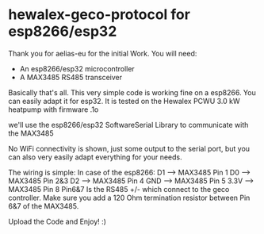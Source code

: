 # hewalex-geco-protocol for esp8266/esp32

Thank you for aelias-eu for the initial Work.
You will need:
- An esp8266/esp32 microcontroller
- A MAX3485 RS485 transceiver

Basically that's all. This very simple code is working fine on a esp8266. You can easily adapt it for esp32. It is tested on the Hewalex PCWU 3.0 kW heatpump with firmware .1o

we'll use the esp8266/esp32 SoftwareSerial Library to communicate with the MAX3485

No WiFi connectivity is shown, just some output to the serial port, but you can also very easily adapt everything for your needs.

The wiring is simple: In case of the esp8266:
D1    --> MAX3485 Pin 1
D0    --> MAX3485 Pin 2&3
D2    --> MAX3485 Pin 4
GND   --> MAX3485 Pin 5
3.3V  --> MAX3485 Pin 8
Pin6&7 Is the RS485 +/- which connect to the geco controller. Make sure you add a 120 Ohm termination resistor between Pin 6&7 of the MAX3485.

Upload the Code and Enjoy! :)
